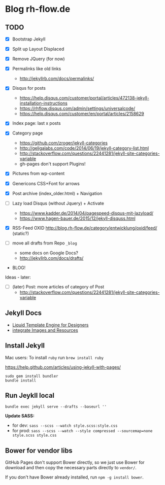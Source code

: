 # Blog rh-flow.de


## TODO

- [x] Bootstrap Jekyll
- [x] Split up Layout Displaced
- [x] Remove JQuery (for now)
- [x] Permalinks like old links
  - http://jekyllrb.com/docs/permalinks/

- [x] Disqus for posts
  - https://help.disqus.com/customer/portal/articles/472138-jekyll-installation-instructions
  - https://rhflow.disqus.com/admin/settings/universalcode/
  - https://help.disqus.com/customer/en/portal/articles/2158629
- [x] Index page: last x posts

- [x] Category page
  - https://github.com/zroger/jekyll-categories
  - http://geligalabs.com/code/2014/06/19/jekyll-category-list.html
  - http://stackoverflow.com/questions/22441281/jekyll-site-categories-variable
  - gh-pages don't support Plugins!

- [x] Pictures from wp-content
- [x] Genericons CSS+Font for arrows

- [x] Post archive (index_older.html) + Navigation

- [ ] Lazy load Disqus (without Jquery) + Activate
  - https://www.kadder.de/2014/04/pagespeed-disqus-mit-lazyload/
  - https://www.hagen-bauer.de/2015/12/jekyll-disquss.html

- [x] RSS-Feed OXID http://blog.rh-flow.de/category/entwicklung/oxid/feed/ (static?)

- [ ] move all drafts from Repo `_blog`
  - some docs on Google Docs?
  - http://jekyllrb.com/docs/drafts/

- BLOG!

Ideas - later:

- [ ] (later) Post: more articles of category of Post
  - http://stackoverflow.com/questions/22441281/jekyll-site-categories-variable

## Jekyll Docs

- [Liquid Template Engine for Designers](https://github.com/Shopify/liquid/wiki/Liquid-for-Designers)
- [integrate Images and Resources](http://jekyllrb.com/docs/posts/#including-images-and-resources)

## Install Jekyll

Mac users: To install `ruby` run `brew install ruby`

https://help.github.com/articles/using-jekyll-with-pages/

```
sudo gem install bundler
bundle install
```

## Run Jeykll local

```
bundle exec jekyll serve --drafts --baseurl ''
```

**Update SASS:**

- for dev: `sass --scss --watch style.scss:style.css`
- for prod: `sass --scss --watch --style compressed --sourcemap=none style.scss style.css`


## Bower for vendor libs

GitHub Pages don't support Bower directly, so we just use Bower for download and then copy the necessary parts directly to `vendor/`.

If you don't have Bower already installed, run `npm -g install bower`.
